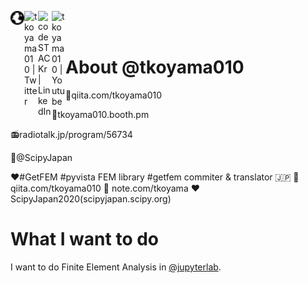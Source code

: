 [<img align="left" alt="tkoyama010.com" width="22px" src="https://raw.githubusercontent.com/iconic/open-iconic/master/svg/globe.svg" />](https://note.com/tkoyama)
[<img align="left" alt="tkoyama010 | Twitter" width="22px" src="https://cdn.jsdelivr.net/npm/simple-icons@v3/icons/twitter.svg" />](https://twitter.com/tkoyama010)
[<img align="left" alt="codeSTACKr | LinkedIn" width="22px" src="https://cdn.jsdelivr.net/npm/simple-icons@v3/icons/linkedin.svg" />](https://linkedin.com/in/tetsuo-koyama-022540190)
[<img align="left" alt="tkoyama010 | Youtube" width="22px" src="https://cdn.jsdelivr.net/npm/simple-icons@v3/icons/youtube.svg" />](https://www.youtube.com/channel/UC6vSvx6nR2WyHVkIyrx4wYQ)

<br />
<br />

# About @tkoyama010

📝qiita.com/tkoyama010

📕tkoyama010.booth.pm

📻radiotalk.jp/program/56734

🗼@ScipyJapan

❤#GetFEM #pyvista
FEM  library  #getfem commiter & translator :jp:
:pencil: qiita.com/tkoyama010
:pencil: note.com/tkoyama
:heart: ScipyJapan2020(scipyjapan.scipy.org)

# What I want to do

I want to do Finite Element Analysis in [@jupyterlab](https://github.com/jupyterlab/jupyterlab).
